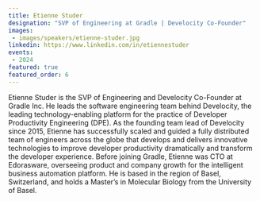 ```yaml
---
title: Etienne Studer
designation: "SVP of Engineering at Gradle | Develocity Co-Founder"
images:
 - images/speakers/etienne-studer.jpg
linkedin: https://www.linkedin.com/in/etiennestuder
events:
 - 2024
featured: true
featured_order: 6
---
```


Etienne Studer is the SVP of Engineering and Develocity Co-Founder at Gradle Inc. He leads the software engineering team behind Develocity, the leading technology-enabling platform for the practice of Developer Productivity Engineering (DPE). As the founding team lead of Develocity since 2015, Etienne has successfully scaled and guided a fully distributed team of engineers across the globe that develops and delivers innovative technologies to improve developer productivity dramatically and transform the developer experience. Before joining Gradle, Etienne was CTO at Edorasware, overseeing product and company growth for the intelligent business automation platform. He is based in the region of Basel, Switzerland, and holds a Master’s in Molecular Biology from the University of Basel.